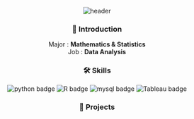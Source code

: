 <div align="center">
  
![header](https://capsule-render.vercel.app/api?type=waving&color=auto&height=200&section=header&text=yunyeong-choi&fontSize=50&&fontAlignY=35&animation=twinkling&desc=Data%20Analyst&descSize=25&descAlignY=60)
  
<div align="center">
  
### :wave: Introduction
Major : **Mathematics & Statistics**<br> Job : **Data Analysis** <br>

### 🛠️ Skills 
  
  ![python badge](https://img.shields.io/badge/-Python-%23F7DF1E?style=plastic-square&logo=Python&logoColor=ffdd54&color=3776AB)
![R badge](https://img.shields.io/badge/-%20R-%23F7DF1E?style=plastic-square&logo=R&logoColor=3776AB&color=D8D8D8)
  ![mysql badge](https://img.shields.io/badge/-%20MySQL-%23F7DF1E?style=plastic-square&logo=mysql&logoColor=white&color=0F3460)
  ![Tableau badge](https://img.shields.io/badge/-%20Tableau-%23F7DF1E?style=plastic-square&logo=Tableau&color=FFD8A9)
  
### :pushpin: Projects 
<!--
**yunyeong-choi/yunyeong-choi** is a ✨ _special_ ✨ repository because its `README.md` (this file) appears on your GitHub profile.

Here are some ideas to get you started:

- 🔭 I’m currently working on ...
- 🌱 I’m currently learning ...
- 👯 I’m looking to collaborate on ...
- 🤔 I’m looking for help with ...
- 💬 Ask me about ...
- 📫 How to reach me: ...
- 😄 Pronouns: ...
- ⚡ Fun fact: ...
-->
